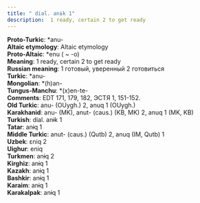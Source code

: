 ```yaml
---
title: " dial. anɨk 1"
description:  1 ready, certain 2 to get ready
---
```


<strong>Proto-Turkic</strong>:  *anu-<br>
<strong>Altaic etymology</strong>:  Altaic etymology<br>
<strong> Proto-Altaic</strong>:  *enu ( ~ -o)<br>
<strong>Meaning</strong>:  1 ready, certain 2 to get ready<br>
<strong>Russian meaning</strong>:  1 готовый, уверенный 2 готовиться<br>
<strong>Turkic</strong>:  *anu-<br>
<strong>Mongolian</strong>:  *(h)an-<br>
<strong>Tungus-Manchu</strong>:  *(x)en-te-<br>
<strong>Comments</strong>:  EDT 171, 179, 182, ЭСТЯ 1, 151-152.<br>
<strong>Old Turkic</strong>:  anu- (OUygh.) 2, anuq 1 (OUygh.)<br>
<strong>Karakhanid</strong>:  anu- (MK), anut- (caus.) (KB, MK) 2, anuq 1 (MK, KB)<br>
<strong>Turkish</strong>:  dial. anɨk 1<br>
<strong>Tatar</strong>:  anɨq 1<br>
<strong>Middle Turkic</strong>:  anut- (caus.) (Qutb) 2, anuq (IM, Qutb) 1<br>
<strong>Uzbek</strong>:  ɛniq 2<br>
<strong>Uighur</strong>:  eniq<br>
<strong>Turkmen</strong>:  anɨq 2<br>
<strong>Kirghiz</strong>:  anɨq 1<br>
<strong>Kazakh</strong>:  anɨq 1<br>
<strong>Bashkir</strong>:  anɨq 1<br>
<strong>Karaim</strong>:  anɨq 1<br>
<strong>Karakalpak</strong>:  anɨq 1<br>



